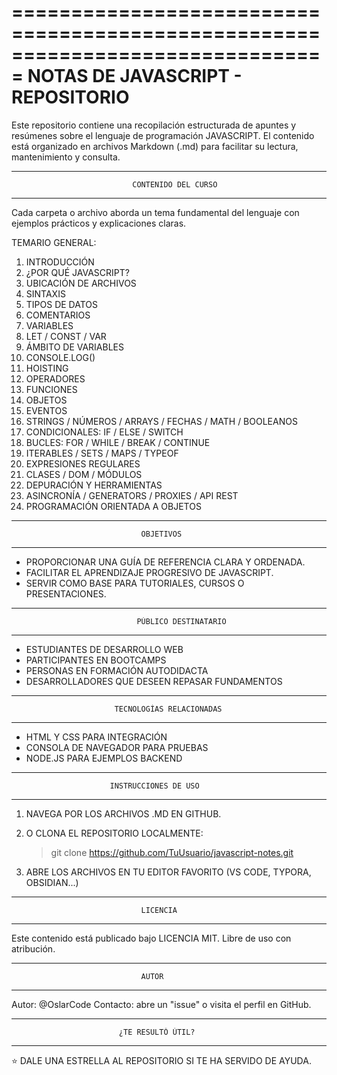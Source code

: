 ===============================================================================
                          NOTAS DE JAVASCRIPT - REPOSITORIO
===============================================================================

Este repositorio contiene una recopilación estructurada de apuntes y resúmenes
sobre el lenguaje de programación JAVASCRIPT. El contenido está organizado en
archivos Markdown (.md) para facilitar su lectura, mantenimiento y consulta.

-------------------------------------------------------------------------------
                               CONTENIDO DEL CURSO
-------------------------------------------------------------------------------

Cada carpeta o archivo aborda un tema fundamental del lenguaje con ejemplos
prácticos y explicaciones claras.

TEMARIO GENERAL:

01. INTRODUCCIÓN
02. ¿POR QUÉ JAVASCRIPT?
03. UBICACIÓN DE ARCHIVOS
04. SINTAXIS
05. TIPOS DE DATOS
06. COMENTARIOS
07. VARIABLES
08. LET / CONST / VAR
09. ÁMBITO DE VARIABLES
10. CONSOLE.LOG()
11. HOISTING
12. OPERADORES
13. FUNCIONES
14. OBJETOS
15. EVENTOS
16. STRINGS / NÚMEROS / ARRAYS / FECHAS / MATH / BOOLEANOS
17. CONDICIONALES: IF / ELSE / SWITCH
18. BUCLES: FOR / WHILE / BREAK / CONTINUE
19. ITERABLES / SETS / MAPS / TYPEOF
20. EXPRESIONES REGULARES
21. CLASES / DOM / MÓDULOS
22. DEPURACIÓN Y HERRAMIENTAS
23. ASINCRONÍA / GENERATORS / PROXIES / API REST
24. PROGRAMACIÓN ORIENTADA A OBJETOS

-------------------------------------------------------------------------------
                                 OBJETIVOS
-------------------------------------------------------------------------------

- PROPORCIONAR UNA GUÍA DE REFERENCIA CLARA Y ORDENADA.
- FACILITAR EL APRENDIZAJE PROGRESIVO DE JAVASCRIPT.
- SERVIR COMO BASE PARA TUTORIALES, CURSOS O PRESENTACIONES.

-------------------------------------------------------------------------------
                                PÚBLICO DESTINATARIO
-------------------------------------------------------------------------------

- ESTUDIANTES DE DESARROLLO WEB
- PARTICIPANTES EN BOOTCAMPS
- PERSONAS EN FORMACIÓN AUTODIDACTA
- DESARROLLADORES QUE DESEEN REPASAR FUNDAMENTOS

-------------------------------------------------------------------------------
                           TECNOLOGÍAS RELACIONADAS
-------------------------------------------------------------------------------

- HTML Y CSS PARA INTEGRACIÓN
- CONSOLA DE NAVEGADOR PARA PRUEBAS
- NODE.JS PARA EJEMPLOS BACKEND

-------------------------------------------------------------------------------
                          INSTRUCCIONES DE USO
-------------------------------------------------------------------------------

1. NAVEGA POR LOS ARCHIVOS .MD EN GITHUB.
2. O CLONA EL REPOSITORIO LOCALMENTE:

   > git clone https://github.com/TuUsuario/javascript-notes.git

3. ABRE LOS ARCHIVOS EN TU EDITOR FAVORITO (VS CODE, TYPORA, OBSIDIAN...)

-------------------------------------------------------------------------------
                                 LICENCIA
-------------------------------------------------------------------------------

Este contenido está publicado bajo LICENCIA MIT. Libre de uso con atribución.

-------------------------------------------------------------------------------
                                 AUTOR
-------------------------------------------------------------------------------

Autor: @OslarCode
Contacto: abre un "issue" o visita el perfil en GitHub.

-------------------------------------------------------------------------------
                            ¿TE RESULTÓ ÚTIL?
-------------------------------------------------------------------------------

⭐ DALE UNA ESTRELLA AL REPOSITORIO SI TE HA SERVIDO DE AYUDA.
